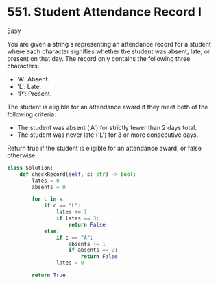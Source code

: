 # 551. Student Attendance Record I

Easy

You are given a string s representing an attendance record for a student where each character signifies whether the student was absent, late, or present on that day. The record only contains the following three characters:

- 'A': Absent.
- 'L': Late.
- 'P': Present.

The student is eligible for an attendance award if they meet both of the following criteria:

- The student was absent ('A') for strictly fewer than 2 days total.
- The student was never late ('L') for 3 or more consecutive days.

Return true if the student is eligible for an attendance award, or false otherwise.

```python
class Solution:
    def checkRecord(self, s: str) -> bool:
        lates = 0
        absents = 0

        for c in s:
            if c == "L":
                lates += 1
                if lates == 3:
                    return False
            else:
                if c == "A":
                    absents += 1
                    if absents == 2:
                        return False
                lates = 0

        return True
```
